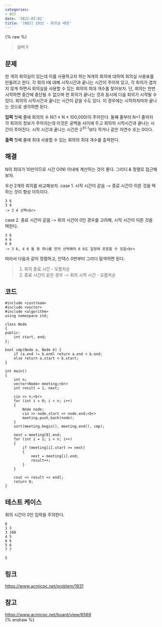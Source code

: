 ```yaml
---
categories:
- BOJ
date: '2022-03-02'
title: '[BOJ] 1931 - 회의실 배정'
---
```


{% raw %}
>실버 II

## 문제
한 개의 회의실이 있는데 이를 사용하고자 하는 N개의 회의에 대하여 회의실 사용표를 만들려고 한다. 각 회의 I에 대해 시작시간과 끝나는 시간이 주어져 있고, 각 회의가 겹치지 않게 하면서 회의실을 사용할 수 있는 회의의 최대 개수를 찾아보자. 단, 회의는 한번 시작하면 중간에 중단될 수 없으며 한 회의가 끝나는 것과 동시에 다음 회의가 시작될 수 있다. 회의의 시작시간과 끝나는 시간이 같을 수도 있다. 이 경우에는 시작하자마자 끝나는 것으로 생각하면 된다.

**입력**
첫째 줄에 회의의 수 N(1 ≤ N ≤ 100,000)이 주어진다. 둘째 줄부터 N+1 줄까지 각 회의의 정보가 주어지는데 이것은 공백을 사이에 두고 회의의 시작시간과 끝나는 시간이 주어진다. 시작 시간과 끝나는 시간은 2<sup>31-1</sup>보다 작거나 같은 자연수 또는 0이다.

**출력**
첫째 줄에 최대 사용할 수 있는 회의의 최대 개수를 출력한다.

##  해결
N의 최대가 10만이므로 시간 O(N) 이내에 계산하는 것이 좋다. 그리디 & 정렬로 접근해보자.

우선 2개의 회의를 비교해보자.
case 1. 시작 시간이 같음 -> 종료 시간이 이른 것을 택하는 것이 항상 이득이다.<br>
```
3 6
3 4
-> 3 4 선택<br>
```
case 2. 종료 시간이 같음 -> 회의 시간이 0인 경우를 고려해, 시작 시간이 이른 것을 택한다.<br>
```
3 6
4 6
6 6
-> 3 6, 4 6 둘 중 하나를 먼저 선택해야 6 6도 일정에 포함할 수 있음<br>
```

따라서 다음과 같이 정렬하고, 인덱스 0번부터 그리디 탐색하면 된다.
> 1. 회의 종료 시간 - 오름차순<br>
> 2. 종료 시간이 같은 경우 -> 회의 시작 시간 - 오름차순<br>

## 코드
```
#include <iostream>
#include <vector>
#include <algorithm>
using namespace std;

class Node
{
public:
	int start, end;
};

bool cmp(Node a, Node b) {
	if (a.end != b.end) return a.end < b.end;
	else return a.start < b.start;
}

int main()
{
	int n;
	vector<Node> meeting;<br>
	int result = 1, next;

	cin >> n;<br>
	for (int i = 0; i < n; i++)
	{
		Node node;
		cin >> node.start >> node.end;<br>
		meeting.push_back(node);
	}
	sort(meeting.begin(), meeting.end(), cmp);

	next = meeting[0].end;
	for (int i = 1; i < n; i++)
	{
		if (meeting[i].start >= next)
		{
			next = meeting[i].end;
			result++;
		}
	}

	cout << result << endl;
	return 0;
}
```

## 테스트 케이스
회의 시간이 0인 입력을 주의한다.
```
6  
1 3  
3 100  
4 5  
6 6  
5 6  
7 7
```
```
5
```

## 링크
https://www.acmicpc.net/problem/1931<br>

## 참고
https://www.acmicpc.net/board/view/6569<br>
{% endraw %}